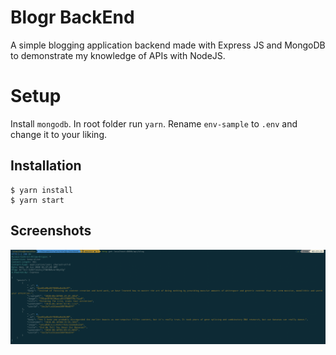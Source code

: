 # Blogr BackEnd

A simple blogging application backend made with Express JS and MongoDB to demonstrate my knowledge of APIs with NodeJS.

# Setup

Install `mongodb`. In root folder run `yarn`.
Rename `env-sample` to `.env` and change it to your liking.

## Installation

```
$ yarn install
$ yarn start
```

## Screenshots

![screenshots](screenshots/1.png)
